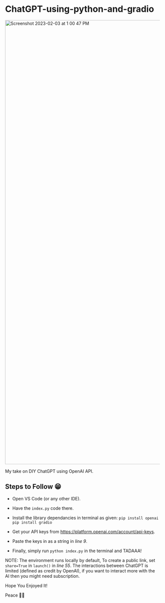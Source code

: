# ChatGPT-using-python-and-gradio

<img width="1440" alt="Screenshot 2023-02-03 at 1 00 47 PM" src="https://user-images.githubusercontent.com/110219756/216539975-1fc5b614-5c24-4140-bb9c-c3b693ca33b8.png">

My take on DIY ChatGPT using OpenAI API.

## Steps to Follow 😁
  
  * Open VS Code (or any other IDE).
  
  * Have the ```index.py``` code there.
  
  * Install the library dependancies in terminal as given:
   ```pip install openai```
   ```pip install gradio```      
  
  * Get your API keys from https://platform.openai.com/account/api-keys.
  
  * Paste the keys in as a string in  *line 9*.
  
  * Finally, simply run ```python index.py``` in the terminal and TADAAA!

NOTE: 
The environment runs locally by default, To create a public link, set `share=True` in `launch()` in *line 55*.
The interactions between ChatGPT is limited (defined as credit by OpenAI), if you want to interact more with the AI then you might need subscription.    

Hope You Enjoyed It!

Peace ✌🏻
